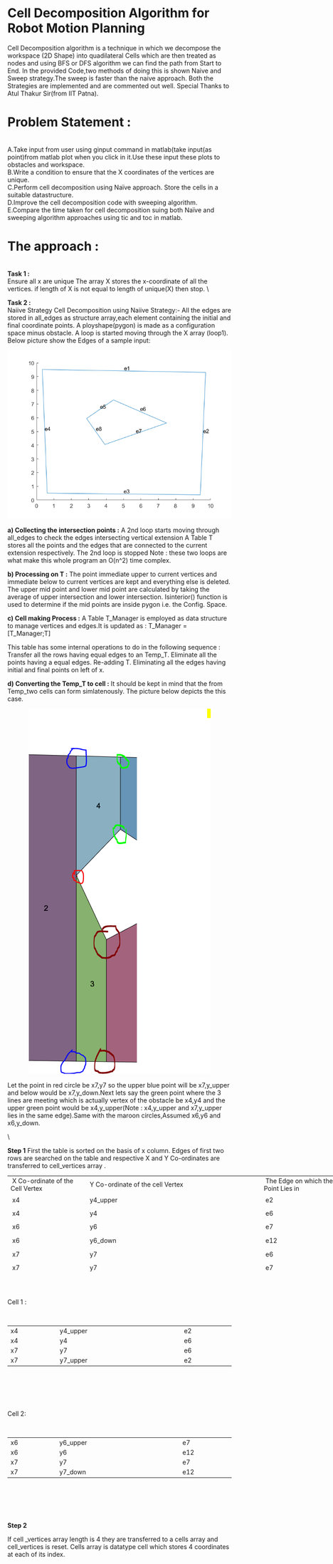 # Cell Decomposition Algorithm for Robot Motion Planning
 Cell Decomposition algorithm is a technique in which we decompose the workspace (2D Shape) into quadilateral Cells which are then treated as nodes and using BFS or DFS algorithm we can find the path from Start to End.
 In the provided Code,two methods of doing this is shown Naive and Sweep strategy.The sweep is faster than the naive approach.
 Both the Strategies are implemented and are commented out well.
 Special Thanks to Atul Thakur Sir(from IIT Patna).
 
 # Problem Statement :
\
A.Take input from user using ginput command in matlab(take input(as point)from matlab plot when you click in it.Use these input these plots to obstacles and workspace.\
B.Write a condition to ensure that the X coordinates of the vertices are unique.\
C.Perform cell decomposition using Naïve approach. Store the cells in a suitable datastructure.\
D.Improve the cell decomposition code with sweeping algorithm.\
E.Compare the time taken for cell decomposition suing both Naïve and sweeping algorithm approaches using tic and toc in matlab.

# The approach :
\
**Task 1 :**
\
Ensure all x are unique
The array X stores the x-coordinate of all the vertices.
if length of X is not equal to length of unique(X) then stop.
\

**Task 2 :** 
\
Naiive Strategy
Cell Decomposition using Naiive Strategy:-
All the edges are stored in all_edges as structure array,each  element containing the initial and final coordinate points.
A ployshape(pygon) is made as a configuration space minus obstacle.
A loop is started moving through the X array (loop1).
Below picture show the Edges of a sample input:
<p align="center">
  <img src="https://github.com/SujitJustineBarwa/Cell-Decomposition-Algorithm-for-Robot-Motion-Planning/blob/main/Images/Edges%20graph.png" />
</p>

**a) Collecting the intersection points :**
A  2nd loop starts moving through all_edges to check the edges intersecting vertical extension 
A Table T stores all the points and the edges that are connected to the current extension respectively.
The 2nd loop is stopped
Note : these two loops are what make this whole program an O(n^2) time complex.

**b) Processing on T :**
The point immediate upper to current vertices and immediate below to current vertices are kept and everything else is deleted.
The upper mid point and lower mid point are calculated by taking the average of upper intersection and lower intersection.
Isinterior() function is used to determine if the mid points are inside pygon i.e. the Config. Space.



**c) Cell making Process :**
A Table T_Manager is employed as data structure  to manage vertices and edges.It is updated as :
 		T_Manager = [T_Manager;T]

This table has some internal operations to do in the following sequence :
	Transfer all the rows having equal edges to an Temp_T.
	Eliminate all the points having a equal edges.
	Re-adding T.
	Eliminating all the edges having initial and final points on left of x.

**d) Converting the Temp_T to cell :**
It should be kept in mind that the from Temp_two cells can form simlatenously.
The picture below depicts the this case.
<p align="center">
  <img src="https://github.com/SujitJustineBarwa/Cell-Decomposition-Algorithm-for-Robot-Motion-Planning/blob/main/Images/img3.PNG" />
</p>
Let the point in red circle be x7,y7 so the upper blue point will be x7,y_upper and below would be x7,y_down.Next lets say the green point where the 3 lines are meeting which is actually vertex of the obstacle be x4,y4 and the upper green point would be x4,y_upper(Note : x4,y_upper and x7,y_upper lies in the same edge).Same with the maroon circles,Assumed x6,y6 and x6,y_down.

\
     	 
**Step 1**
First the table is sorted on the basis of x column.
Edges of first two rows are searched on the table and respective X and Y Co-ordinates are transferred to cell_vertices array .

<table style="width: 796px; height: 230px;">
<tbody>
<tr style="height: 25px;">
<td style="width: 167.683px; height: 25px;">&nbsp;X Co-ordinate of the Cell Vertex</td>
<td style="width: 403.417px; height: 25px;">&nbsp;Y Co-ordinate of the cell Vertex</td>
<td style="width: 224.1px; height: 25px;">&nbsp;The Edge on which the current Point Lies in</td>
</tr>
<tr style="height: 25px;">
<td style="width: 167.683px; height: 25px;">&nbsp;x4</td>
<td style="width: 403.417px; height: 25px;">&nbsp;y4_upper</td>
<td style="width: 224.1px; height: 25px;">&nbsp;e2</td>
</tr>
<tr style="height: 25px;">
<td style="width: 167.683px; height: 25px;">&nbsp;x4</td>
<td style="width: 403.417px; height: 25px;">&nbsp;y4</td>
<td style="width: 224.1px; height: 25px;">&nbsp;e6</td>
</tr>
<tr style="height: 25px;">
<td style="width: 167.683px; height: 25px;">&nbsp;x6</td>
<td style="width: 403.417px; height: 25px;">&nbsp;y6</td>
<td style="width: 224.1px; height: 25px;">&nbsp;e7</td>
</tr>
<tr style="height: 25.9333px;">
<td style="width: 167.683px; height: 25.9333px;">&nbsp;x6</td>
<td style="width: 403.417px; height: 25.9333px;">&nbsp;y6_down</td>
<td style="width: 224.1px; height: 25.9333px;">&nbsp;e12</td>
</tr>
<tr style="height: 25px;">
<td style="width: 167.683px; height: 25px;">&nbsp;x7</td>
<td style="width: 403.417px; height: 25px;">&nbsp;y7</td>
<td style="width: 224.1px; height: 25px;">&nbsp;e6</td>
</tr>
<tr style="height: 25px;">
<td style="width: 167.683px; height: 25px;">&nbsp;x7</td>
<td style="width: 403.417px; height: 25px;">&nbsp;y7</td>
<td style="width: 224.1px; height: 25px;">&nbsp;e7</td>
</tr>
<tr style="height: 25px;">
<td style="width: 167.683px; height: 25px;">&nbsp;x7</td>
<td style="width: 403.417px; height: 25px;">&nbsp;y7_upper</td>
<td style="width: 224.1px; height: 25px;">&nbsp;e2</td>
</tr>
<tr style="height: 24px;">
<td style="width: 167.683px; height: 24px;">&nbsp;x7</td>
<td style="width: 403.417px; height: 24px;">&nbsp;y7_down</td>
<td style="width: 224.1px; height: 24px;">e12</td>
</tr>
</tbody>
</table>
<!-- DivTable.com -->
<p>&nbsp;</p>
 
 
 Cell 1 :
<!-- DivTable.com -->
<p>&nbsp;</p>
<table style="height: 144px;" width="805">
<tbody>
<tr>
<td style="width: 171.333px;">x4</td>
<td style="width: 455.317px;">y4_upper</td>
<td style="width: 177.55px;">e2</td>
</tr>
<tr>
<td style="width: 171.333px;">x4</td>
<td style="width: 455.317px;">y4</td>
<td style="width: 177.55px;">e6</td>
</tr>
<tr>
<td style="width: 171.333px;">x7</td>
<td style="width: 455.317px;">y7</td>
<td style="width: 177.55px;">e6</td>
</tr>
<tr>
<td style="width: 171.333px;">x7</td>
<td style="width: 455.317px;">y7_upper</td>
<td style="width: 177.55px;">e2</td>
</tr>
</tbody>
</table>
<p>&nbsp;</p>

Cell 2:
<!-- DivTable.com -->
<p>&nbsp;</p>
<table style="height: 144px;" width="805">
<tbody>
<tr>
<td style="width: 171.333px;">x6</td>
<td style="width: 455.317px;">y6_upper</td>
<td style="width: 177.55px;">e7</td>
</tr>
<tr>
<td style="width: 171.333px;">x6</td>
<td style="width: 455.317px;">y6</td>
<td style="width: 177.55px;">e12</td>
</tr>
<tr>
<td style="width: 171.333px;">x7</td>
<td style="width: 455.317px;">y7</td>
<td style="width: 177.55px;">e7</td>
</tr>
<tr>
<td style="width: 171.333px;">x7</td>
<td style="width: 455.317px;">y7_down</td>
<td style="width: 177.55px;">e12</td>
</tr>
</tbody>
</table>
<p>&nbsp;</p>

**Step 2**

If cell _vertices array length is 4 they are transferred to a cells array and cell_vertices is reset.
Cells array is datatype cell which stores 4 coordinates at each of its index.

